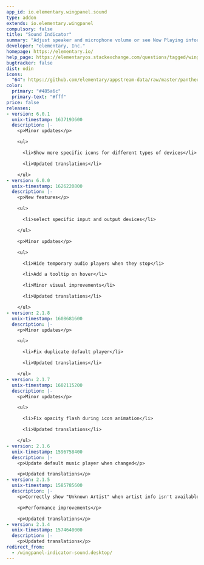 ```yaml
---
app_id: io.elementary.wingpanel.sound
type: addon
extends: io.elementary.wingpanel
compulsory: false
title: "Sound Indicator"
summary: "Adjust speaker and microphone volume or see Now Playing information and media controls"
developer: "elementary, Inc."
homepage: https://elementary.io/
help_page: https://elementaryos.stackexchange.com/questions/tagged/wingpanel
bugtracker: false
dist: odin
icons:
  "64": https://github.com/elementary/appstream-data/raw/master/pantheon-data/main/icons/64x64/wingpanel-indicator-sound_preferences-desktop-sound.png
color:
  primary: "#485a6c"
  primary-text: "#fff"
price: false
releases:
- version: 6.0.1
  unix-timestamp: 1637193600
  description: |-
    <p>Minor updates</p>

    <ul>

      <li>Show more specific icons for different types of devices</li>

      <li>Updated translations</li>

    </ul>
- version: 6.0.0
  unix-timestamp: 1626220800
  description: |-
    <p>New features</p>

    <ul>

      <li>select specific input and output devices</li>

    </ul>

    <p>Minor updates</p>

    <ul>

      <li>Hide temporary audio players when they stop</li>

      <li>Add a tooltip on hover</li>

      <li>Minor visual improvements</li>

      <li>Updated translations</li>

    </ul>
- version: 2.1.8
  unix-timestamp: 1608681600
  description: |-
    <p>Minor updates</p>

    <ul>

      <li>Fix duplicate default player</li>

      <li>Updated translations</li>

    </ul>
- version: 2.1.7
  unix-timestamp: 1602115200
  description: |-
    <p>Minor updates</p>

    <ul>

      <li>Fix opacity flash during icon animation</li>

      <li>Updated translations</li>

    </ul>
- version: 2.1.6
  unix-timestamp: 1596758400
  description: |-
    <p>Update default music player when changed</p>

    <p>Updated translations</p>
- version: 2.1.5
  unix-timestamp: 1585785600
  description: |-
    <p>Correctly show "Unknown Artist" when artist info isn't available</p>

    <p>Performance improvements</p>

    <p>Updated translations</p>
- version: 2.1.4
  unix-timestamp: 1574640000
  description: |-
    <p>Updated translations</p>
redirect_from:
  - /wingpanel-indicator-sound.desktop/
---
```


